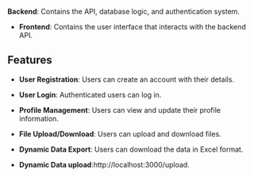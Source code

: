 **Backend**: Contains the API, database logic, and authentication system.
- **Frontend**: Contains the user interface that interacts with the backend API.

## Features

- **User Registration**: Users can create an account with their details.
- **User Login**: Authenticated users can log in.
- **Profile Management**: Users can view and update their profile information.
- **File Upload/Download**: Users can upload and download files.
- **Dynamic Data Export**: Users can download the data in Excel format.

- **Dynamic Data upload**:http://localhost:3000/upload.
